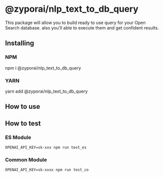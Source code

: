 # @zyporai/nlp_text_to_db_query

This package will allow you to build ready to use query for your Open Search database. also you'll able to execute them and get confident results.

## Installing

### NPM

npm i @zyporai/nlp_text_to_db_query

### YARN

yarn add @zyporai/nlp_text_to_db_query

## How to use

## How to test

### ES Module

``` OPENAI_API_KEY=sk-xxx npm run test_es ```

### Common Module

``` OPENAI_API_KEY=sk-xxxx npm run test_co ```
